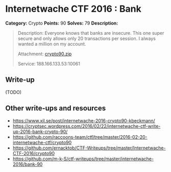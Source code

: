 # Internetwache CTF 2016 : Bank

**Category:** Crypto
**Points:** 90
**Solves:** 79
**Description:**

> Description: Everyone knows that banks are insecure. This one super secure and only allows only 20 transactions per session. I always wanted a million on my account.
> 
> 
> Attachment: [crypto90.zip](./crypto90.zip)
> 
> 
> Service: 188.166.133.53:10061


## Write-up

(TODO)

## Other write-ups and resources

* <https://www.xil.se/post/internetwache-2016-crypto90-kbeckmann/>
* <https://cryptsec.wordpress.com/2016/02/22/internetwache-ctf-write-up-2016-bank-crypto-90/>
* <https://github.com/raccoons-team/ctf/tree/master/2016-02-20-internetwache-ctf/crypto90>
* <https://github.com/ernacktob/CTF-Writeups/tree/master/Internetwache-CTF-2016/crypto90>
* <https://github.com/m-k-S/ctf-writeups/tree/master/internetwache-2016/bank-90>
